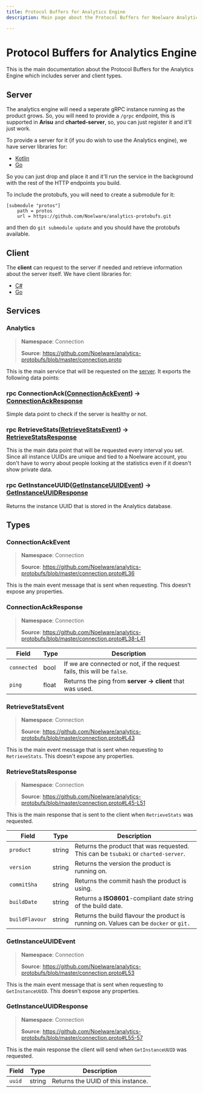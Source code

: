 ```yaml
---
title: Protocol Buffers for Analytics Engine
description: Main page about the Protocol Buffers for Noelware Analytics.

---
```


# Protocol Buffers for Analytics Engine
This is the main documentation about the Protocol Buffers for the Analytics Engine which includes server and client types.

## Server
The analytics engine will need a seperate gRPC instance running as the product grows. So, you will need to provide a `/grpc` endpoint, this is supported in **Arisu** and **charted-server**, so, you can just register it and it'll just work.

To provide a server for it (if you do wish to use the Analytics engine), we have server libraries for:

- [Kotlin](https://github.com/Noelware/analytics-server-kotlin)
- [Go](https://github.com/Noelware/analytics-server-go)

So you can just drop and place it and it'll run the service in the background with the rest of the HTTP endpoints you build.

To include the protobufs, you will need to create a submodule for it:

```ignore name=.gitmodules
[submodule "protos"]
    path = protos
    url = https://github.com/Noelware/analytics-protobufs.git
```

and then do `git submodule update` and you should have the protobufs available.

## Client
The **client** can request to the server if needed and retrieve information about the server itself. We have client libraries for:

- [C#](https://github.com/Noelware/analytics-client-csharp)
- [Go](https://github.com/Noelware/analytics-client-go)

## Services
### Analytics

> **Namespace**: Connection
>
> **Source**: https://github.com/Noelware/analytics-protobufs/blob/master/connection.proto

This is the main service that will be requested on the [server](#server). It exports the following data points:

### rpc ConnectionAck([ConnectionAckEvent](#connectionackevent)) -> [ConnectionAckResponse](#connectionackresponse)
Simple data point to check if the server is healthy or not.

### rpc RetrieveStats([RetrieveStatsEvent](#retrievestatsevent)) -> [RetrieveStatsResponse](#retrievestatsresponse)
This is the main data point that will be requested every interval you set. Since all instance UUIDs are unique and tied to a Noelware account, you don't have to worry about people looking at the statistics even if it doesn't show private data.

### rpc GetInstanceUUID([GetInstanceUUIDEvent](#getinstanceuuidevent)) -> [GetInstanceUUIDResponse](#getinstanceuuidresponse)
Returns the instance UUID that is stored in the Analytics database.

## Types
### ConnectionAckEvent
> **Namespace**: Connection
>
> **Source**: https://github.com/Noelware/analytics-protobufs/blob/master/connection.proto#L36

This is the main event message that is sent when requesting. This doesn't expose any properties.

### ConnectionAckResponse
> **Namespace**: Connection
>
> **Source**: https://github.com/Noelware/analytics-protobufs/blob/master/connection.proto#L38-L41

| Field       | Type  | Description                                                             |
| ----------- | ----- | ----------------------------------------------------------------------- |
| `connected` | bool  | If we are connected or not, if the request fails, this will be `false`. |
| `ping`      | float | Returns the ping from **server -> client** that was used.               |

### RetrieveStatsEvent
> **Namespace**: Connection
>
> **Source**: https://github.com/Noelware/analytics-protobufs/blob/master/connection.proto#L43

This is the main event message that is sent when requesting to `RetrieveStats`. This doesn't expose any properties.

### RetrieveStatsResponse
> **Namespace**: Connection
>
> **Source**: https://github.com/Noelware/analytics-protobufs/blob/master/connection.proto#L45-L51

This is the main response that is sent to the client when `RetrieveStats` was requested.

| Field          | Type   | Description                                                                           |
| -------------- | ------ | ------------------------------------------------------------------------------------- |
| `product`      | string | Returns the product that was requested. This can be `tsubaki` or `charted-server`.    |
| `version`      | string | Returns the version the product is running on.                                        |
| `commitSha`    | string | Returns the commit hash the product is using.                                         |
| `buildDate`    | string | Returns a **ISO8601**-compliant date string of the build date.                        |
| `buildFlavour` | string | Returns the build flavour the product is running on. Values can be `docker` or `git.` |

### GetInstanceUUIDEvent
> **Namespace**: Connection
>
> **Source**: https://github.com/Noelware/analytics-protobufs/blob/master/connection.proto#L53

This is the main event message that is sent when requesting to `GetInstanceUUID`. This doesn't expose any properties.

### GetInstanceUUIDResponse
> **Namespace**: Connection
>
> **Source**: https://github.com/Noelware/analytics-protobufs/blob/master/connection.proto#L55-57

This is the main response the client will send when `GetInstanceUUID` was requested.

| Field  | Type   | Description                        |
| ------ | ------ | ---------------------------------- |
| `uuid` | string | Returns the UUID of this instance. |
